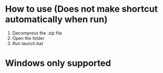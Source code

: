 # How to use (Does not make shortcut automatically when run)
1. Decompress the .zip file
2. Open the folder
3. Run launch.bat
# Windows only supported
